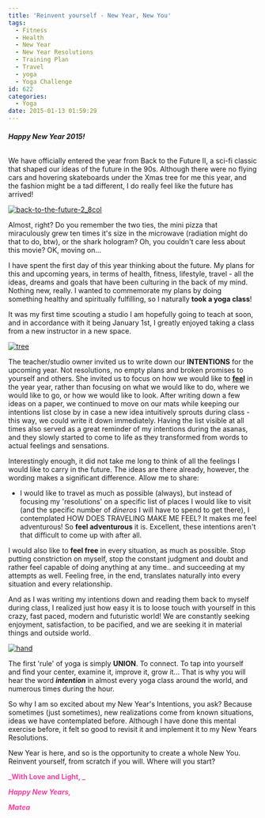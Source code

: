 ```yaml
---
title: 'Reinvent yourself - New Year, New You'
tags:
  - Fitness
  - Health
  - New Year
  - New Year Resolutions
  - Training Plan
  - Travel
  - yoga
  - Yoga Challenge
id: 622
categories:
  - Yoga
date: 2015-01-13 01:59:29
---
```


###### **Happy New Year 2015!**

We have officially entered the year from Back to the Future II, a sci-fi classic that shaped our ideas of the future in the 90s. Although there were no flying cars and hovering skateboards under the Xmas tree for me this year, and the fashion might be a tad different, I do really feel like the future has arrived!

[![back-to-the-future-2_8col](http://girlintheraw.com/wp-content/uploads/2015/01/back-to-the-future-2_8col.jpg)](http://girlintheraw.com/wp-content/uploads/2015/01/back-to-the-future-2_8col.jpg)

Almost, right? Do you remember the two ties, the mini pizza that miraculously grew ten times it's size in the microwave (radiation might do that to do, btw), or the shark hologram? Oh, you couldn't care less about this movie? OK, moving on...

I have spent the first day of this year thinking about the future. My plans for this and upcoming years, in terms of health, fitness, lifestyle, travel - all the ideas, dreams and goals that have been culturing in the back of my mind. Nothing new, really. I wanted to commemorate my plans by doing something healthy and spiritually fulfilling, so I naturally **took a yoga class**!

It was my first time scouting a studio I am hopefully going to teach at soon, and in accordance with it being January 1st, I greatly enjoyed taking a class from a new instructor in a new space.

[![tree](http://girlintheraw.com/wp-content/uploads/2015/01/tree.jpg)](http://girlintheraw.com/wp-content/uploads/2015/01/tree.jpg)

The teacher/studio owner invited us to write down our **INTENTIONS** for the upcoming year. Not resolutions, no empty plans and broken promises to yourself and others. She invited us to focus on how we would like to <span style="text-decoration: underline;">**feel**</span> in the year year, rather than focusing on what we would like to do, where we would like to go, or how we would like to look. After writing down a few ideas on a paper, we continued to move on our mats while keeping our intentions list close by in case a new idea intuitively sprouts during class - this way, we could write it down immediately. Having the list visible at all times also served as a great reminder of my intentions during the asanas, and they slowly started to come to life as they transformed from words to actual feelings and sensations.

Interestingly enough, it did not take me long to think of all the feelings I would like to carry in the future. The ideas are there already, however, the wording makes a significant difference. Allow me to share:

*   I would like to travel as much as possible (always), but instead of focusing my 'resolutions' on a specific list of places I would like to visit (and the specific number of _dineros_ I will have to spend to get there), I contemplated HOW DOES TRAVELING MAKE ME FEEL?
It makes me feel adventurous! So **feel adventurous** it is. Excellent, these intentions aren't that difficult to come up with after all.

I would also like to **feel free** in every situation, as much as possible. Stop putting constriction on myself, stop the constant judgment and doubt and rather feel capable of doing anything at any time.. and succeeding at my attempts as well. Feeling free, in the end, translates naturally into every situation and every relationship.

And as I was writing my intentions down and reading them back to myself during class, I realized just how easy it is to loose touch with yourself in this crazy, fast paced, modern and futuristic world! We are constantly seeking enjoyment, satisfaction, to be pacified, and we are seeking it in material things and outside world.

[![hand](http://girlintheraw.com/wp-content/uploads/2015/01/hand.jpg)](http://girlintheraw.com/wp-content/uploads/2015/01/hand.jpg)

The first 'rule' of yoga is simply **UNION**. To connect. To tap into yourself and find your center, examine it, improve it, grow it... That is why you will hear the word **_intention_** in almost every yoga class around the world, and numerous times during the hour.

So why I am so excited about my New Year's Intentions, you ask? Because sometimes (just sometimes), new realizations come from known situations, ideas we have contemplated before. Although I have done this mental exercise before, it felt so good to revisit it and implement it to my New Years Resolutions.

New Year is here, and so is the opportunity to create a whole New You. Reinvent yourself, from scratch if you will. Where will you start?

<span style="color: #f7409f;">**_With Love and Light, _**</span>

<span style="color: #f7409f;">**_Happy New Years,_**</span>

<span style="color: #f7409f;">**_Matea_**</span>
